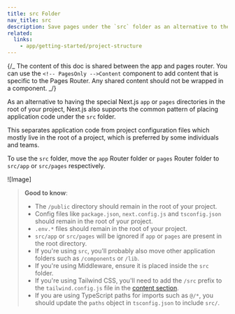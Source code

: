 ```yaml
---
title: src Folder
nav_title: src
description: Save pages under the `src` folder as an alternative to the root `pages` directory.
related:
  links:
    - app/getting-started/project-structure
---
```


{/_ The content of this doc is shared between the app and pages router. You can use the `<!-- PagesOnly -->Content` component to add content that is specific to the Pages Router. Any shared content should not be wrapped in a component. _/}

As an alternative to having the special Next.js `app` or `pages` directories in the root of your project, Next.js also supports the common pattern of placing application code under the `src` folder.

This separates application code from project configuration files which mostly live in the root of a project, which is preferred by some individuals and teams.

To use the `src` folder, move the `app` Router folder or `pages` Router folder to `src/app` or `src/pages` respectively.

![Image]

> **Good to know**:
>
> - The `/public` directory should remain in the root of your project.
> - Config files like `package.json`, `next.config.js` and `tsconfig.json` should remain in the root of your project.
> - `.env.*` files should remain in the root of your project.
> - `src/app` or `src/pages` will be ignored if `app` or `pages` are present in the root directory.
> - If you're using `src`, you'll probably also move other application folders such as `/components` or `/lib`.
> - If you're using Middleware, ensure it is placed inside the `src` folder.
> - If you're using Tailwind CSS, you'll need to add the `/src` prefix to the `tailwind.config.js` file in the [content section](https://tailwindcss.com/docs/content-configuration).
> - If you are using TypeScript paths for imports such as `@/*`, you should update the `paths` object in `tsconfig.json` to include `src/`.
